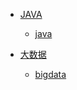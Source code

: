 - [JAVA](java/)
  - [java](java/java.md)

- [大数据](bigdata/)
  - [bigdata](bigdata/bigdata.md)

​      

